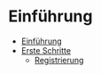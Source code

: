 # Einführung

- [Einführung](README.md)
- [Erste Schritte](erste-schritte/readme.md)
  - [Registrierung](erste-schritte/registrierung-mit-email.md)
